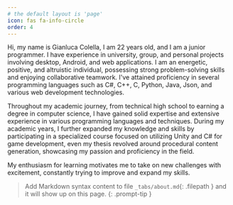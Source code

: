 ```yaml
---
# the default layout is 'page'
icon: fas fa-info-circle
order: 4
---
```


Hi, my name is Gianluca Colella, I am 22 years old, and I am a junior programmer. I have experience in university, group, and personal projects involving desktop, Android, and web applications. I am an energetic, positive, and altruistic individual, possessing strong problem-solving skills and enjoying collaborative teamwork. I've attained proficiency in several programming languages such as C#, C++, C, Python, Java, Json, and various web development technologies.

Throughout my academic journey, from technical high school to earning a degree in computer science, I have gained solid expertise and extensive experience in various programming languages and techniques.
During my academic years, I further expanded my knowledge and skills by participating in a specialized course focused on utilizing Unity and C# for game development, even my thesis revolved around procedural content generation, showcasing my passion and proficiency in the field.

My enthusiasm for learning motivates me to take on new challenges with excitement, constantly trying to improve and expand my skills.

> Add Markdown syntax content to file `_tabs/about.md`{: .filepath } and it will show up on this page.
{: .prompt-tip }
